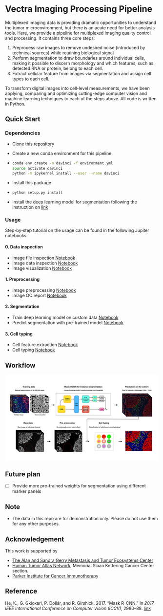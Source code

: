 # Vectra Imaging Processing Pipeline

Multiplexed imaging data is providing dramatic opportunities to understand the tumor microenvironment, but there is an acute need for better analysis tools. Here, we provide a pipeline for multiplexed imaging quality control and processing. It contains three core steps: 

1. Preprocess raw images to remove undesired noise (introduced by technical sources) while retaining biological signal  
2. Perform segmentation to draw boundaries around individual cells, making it possible to discern morphology and which features, such as detected RNA or protein, belong to each cell.  
3. Extract cellular feature from images via segmentation and assign cell types to each cell. 

To transform digital images into cell-level measurements, we have been applying, comparing and optimizing cutting-edge computer vision and machine learning techniques to each of the steps above. All code is written in Python.





## Quick Start 

### Dependencies

* Clone this repository

* Create a new conda environment for this pipeline 

* ```bash
  conda env create -n davinci -f environment.yml 
  source activate davinci
  python -m ipykernel install --user --name davinci
  ```
  
* Install this package

* ```bash
  python setup.py install
  ```

* Install the deep learning model for segmentation following the instruction on [link](https://github.com/dpeerlab/Mask_R-CNN_cell)

### Usage

Step-by-step tutorial on the usage can be found in the following Jupiter notebooks:

#### 0. Data inspection

* Image file inspection [Notebook](./notebook/0.1.Image_file_inspection.ipynb)
* Image data inspection [Notebook](./notebook/0.2.Image_data_inspection.ipynb)
* Image visualization  [Notebook](./notebook/0.3.Image_visualization.ipynb)

#### 1. Preprocessing 

* Image preprocessing  [Notebook](./notebook/1.1.Image_preprocessing.ipynb)
* Image QC report  [Notebook](./notebook/1.2.Image_QC_report.ipynb)

#### 2. Segmentation 

* Train deep learning model on custom data [Notebook](./notebook/2.1.Image_segmentation_train.ipynb)
* Predict segmentation with pre-trained model [Notebook](./notebook/2.2.Image_Segmentation_prediction.ipynb)

#### 3. Cell typing

* Cell feature extraction [Notebook](./notebook/3.1.Cell_feature_extraction.ipynb)
* Cell typing [Notebook](./notebook/3.2.Cell_typing.ipynb)

## Workflow

![img](./resource/figure/pipeline_overview.png)

## Future plan

- [ ] Provide more pre-trained weights for segmentation using different marker panels 

## Note

 * The data in this repo are for demonstration only. Please do not use them for any other purposes.

## Acknowledgement 

This work is supported by 
* [The Alan and Sandra Gerry Metastasis and Tumor Ecosystems Center](https://www.mskcc.org/research-programs/metastasis-research)
* [Human Tumor Atlas Network](https://www.cancer.gov/research/key-initiatives/moonshot-cancer-initiative/implementation/human-tumor-atlas), Memorial Sloan Kettering Cancer Center section.
* [Parker Institute for Cancer Immunotherapy](https://www.parkerici.org/)



## Reference

He, K., G. Gkioxari, P. Dollár, and R. Girshick. 2017. “Mask R-CNN.” In *2017 IEEE International Conference on Computer Vision (ICCV)*, 2980–88. [link](https://arxiv.org/abs/1703.06870)
